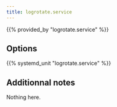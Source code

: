 ```yaml
---
title: logrotate.service
---
```


{{% provided_by "logrotate.service" %}}

## Options

{{% systemd_unit "logrotate.service" %}}

## Additionnal notes

Nothing here.